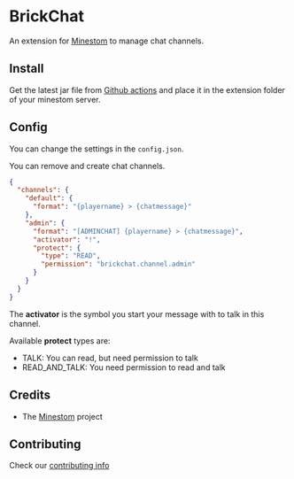 # BrickChat

An extension for [Minestom](https://github.com/Minestom/Minestom) to manage chat channels.

## Install

Get the latest jar file from [Github actions](https://github.com/MinestomBrick/BrickWorlds/actions) 
and place it in the extension folder of your minestom server.

## Config

You can change the settings in the `config.json`.

You can remove and create chat channels.
```json
{
  "channels": {
    "default": {
      "format": "{playername} > {chatmessage}"
    },
    "admin": {
      "format": "[ADMINCHAT] {playername} > {chatmessage}",
      "activator": "!",
      "protect": {
        "type": "READ",
        "permission": "brickchat.channel.admin"
      }
    }
  }
}
```

The **activator** is the symbol you start your message with to talk in this channel.

Available **protect** types are: 
* TALK: You can read, but need permission to talk
* READ_AND_TALK: You need permission to read and talk

## Credits

* The [Minestom](https://github.com/Minestom/Minestom) project

## Contributing

Check our [contributing info](CONTRIBUTING.md)

